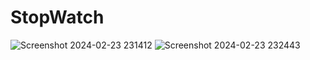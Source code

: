# StopWatch
![Screenshot 2024-02-23 231412](https://github.com/siddhanth4/StopWatch/assets/130589754/54e13a6d-91b8-4610-ba2e-36c9fa9388a6)
![Screenshot 2024-02-23 232443](https://github.com/siddhanth4/StopWatch/assets/130589754/67eaac46-cfd4-420e-b21b-97c3a452beac)

